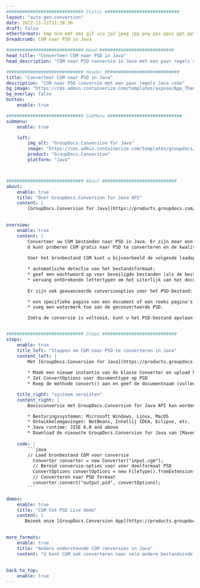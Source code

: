 ```yaml
---
############################# Static ############################
layout: "auto-gen-conversion"
date: 2022-11-11T11:38:36
draft: false
otherformats: bmp dcm emf emz gif ico jp2 jpeg jpg png pps ppsx ppt pptx psb psd svg svgz tga tif tiff webp wmf wmz
breadcrumb: CGM naar PSD in Java

############################# Head ############################
head_title: "Converteer CGM naar PSD in Java"
head_description: "CGM naar PSD conversie in Java met een paar regels code. Converteer meer dan 160 bestandsindelingen met de GroupDocs-documentconversie-API voor Java"

############################# Header ############################
title: "Converteer CGM naar PSD in Java"
description: "CGM naar PSD conversie met een paar regels Java code"
bg_image: "https://cms.admin.containerize.com/templates/aspose/App_Themes/V3/images/bg/header1.png"
bg_overlay: false
button:
    enable: true

############################# SubMenu ############################
submenu:
    enable: true

    left:
        img_alt: "GroupDocs.Conversion for Java"
        image: "https://cms.admin.containerize.com/templates/groupdocs/images/product-logos/90x90-noborder/groupdocs-conversion-java.png"
        product: "GroupDocs.Conversion"
        platform: "Java"



############################# About ############################
about:
    enable: true
    title: "Over GroupDocs.Conversion for Java API"
    content: |
        [GroupDocs.Conversion for Java](https://products.groupdocs.com/conversion/java/) is een geavanceerde conversie-API voor bestandsindelingen voor het converteren tussen populaire afbeeldings- en documentindelingen zoals Microsoft Office, OpenDocument, PDF, HTML, e-mail, CAD. en nog veel meer met slechts een paar regels code. De native API detecteert automatisch de formaten van de originele documenten en biedt veel opties voor het aanpassen van de geconverteerde documenten. Naast de functie om informatie uit een document te extraheren, ondersteunt het standaard ook het cachen van de conversieresultaten naar de lokale schijf. Elk type cacheopslag kan echter worden ondersteund door de juiste interfaces te implementeren - Amazon S3, Dropbox, Google Drive, Windows Azure, Reddis of andere.
    

overview:
    enable: true
    content: |
        Converteer uw CGM bestanden naar PSD in Java. Er zijn maar een paar regels Java code nodig op elk platform naar keuze, zoals Windows, Linux, macOS.
        U kunt proberen CGM gratis naar PSD te converteren en de kwaliteit van de conversieresultaten te evalueren. Naast eenvoudige scripts voor bestandsconversie, kunt u meer geavanceerde opties proberen voor het laden van het CGM-bronbestand en het opslaan van de PSD-uitvoer. 
        
        Voor het bronbestand CGM kunt u bijvoorbeeld de volgende laadopties gebruiken:

        * automatische detectie van het bestandsformaat;
        * geef een wachtwoord op voor beveiligde bestanden (als de bestandsindeling dit ondersteunt);
        * vervang ontbrekende lettertypen om het uiterlijk van het document te behouden.
        
        Er zijn ook geavanceerde conversieopties voor het PSD-bestand:

        * een specifieke pagina van een document of een reeks pagina's converteren;
        * voeg een watermerk toe aan de geconverteerde PSD.

        Zodra de conversie is voltooid, kunt u het PSD-bestand opslaan in uw lokale bestandspad of in opslag van derden, zoals FTP, Amazon S3, Google Drive, Dropbox enz. Let op - om CGM te converteren tot PSD, hoeft u geen extra software te installeren, zoals MS Office, Open Office, Adobe Acrobat Reader etc.


############################# Steps ############################
steps:
    enable: true
    title_left: "Stappen om CGM naar PSD te converteren in Java"
    content_left: |
        Met [GroupDocs.Conversion for Java](https://products.groupdocs.com/conversion/java/) kunnen ontwikkelaars het CGM-bestand eenvoudig converteren naar PSD met een paar regels code.
        
        * Maak een nieuwe instantie van de klasse Converter en upload het bestand CGM met het volledige pad
        * Zet ConvertOptions voor documenttype op PSD
        * Roep de methode convert() aan en geef de documentnaam (volledig pad) en formaat (PSD) door als parameter

    title_right: "systeem vereisten"
    content_right: |
        Basisconversie met GroupDocs.Conversion for Java API kan worden gedaan met slechts een paar regels code. Onze API's worden ondersteund op alle belangrijke platforms en besturingssystemen. Voordat u de onderstaande code uitvoert, moet u ervoor zorgen dat de volgende vereisten op uw systeem zijn geïnstalleerd.

        * Besturingssystemen: Microsoft Windows, Linux, MacOS
        * Ontwikkelomgevingen: NetBeans, Intellij IDEA, Eclipse, etc.
        * Java runtime: J2SE 6.0 and above
        * Download de nieuwste GroupDocs.Conversion for Java van [Maven](https://repository.groupdocs.com/webapp/#/artifacts/browse/tree/General/repo/com/groupdocs/groupdocs-conversion)
         
    code: |
        ```java    
        // Laad bronbestand CGM voor conversie
          Converter converter = new Converter("input.cgm");
          // Bereid conversie-opties voor voor doelformaat PSD
          ConvertOptions convertOptions = new FileType().fromExtension("psd").getConvertOptions();
          // Converteren naar PSD formaat
          converter.convert("output.psd", convertOptions);
        ```

demos:
    enable: true
    title: "CGM tot PSD Live demo"
    content: |
       Bezoek onze [GroupDocs.Conversion App](https://products.groupdocs.app/conversion/family) website en probeer CGM naar PSD conversie nu. De gratis demo heeft de volgende voordelen:
          

more_formats:
    enable: true
    title: "Andere ondersteunde CGM conversies in Java"
    content: "U kunt CGM ook converteren naar vele andere bestandsindelingen. Zie de lijst hieronder."
       
       
back_to_top:
    enable: true
---
```

